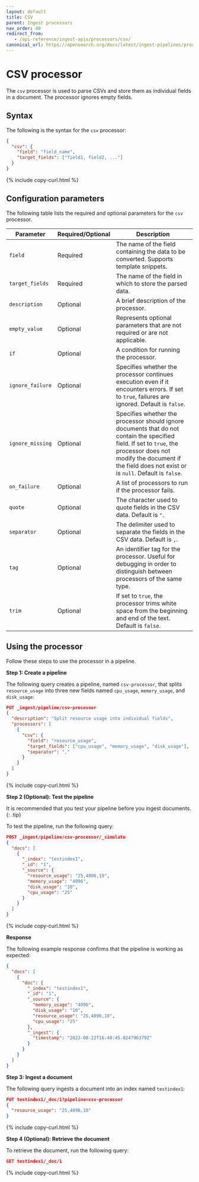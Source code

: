 ```yaml
---
layout: default
title: CSV
parent: Ingest processors
nav_order: 40
redirect_from:
   - /api-reference/ingest-apis/processors/csv/
canonical_url: https://opensearch.org/docs/latest/ingest-pipelines/processors/csv/
---
```


# CSV processor

The `csv` processor is used to parse CSVs and store them as individual fields in a document. The processor ignores empty fields. 

## Syntax

The following is the syntax for the `csv` processor: 

```json
{
  "csv": {
    "field": "field_name",
    "target_fields": ["field1, field2, ..."]
  }
}
```
{% include copy-curl.html %}

## Configuration parameters

The following table lists the required and optional parameters for the `csv` processor.

Parameter | Required/Optional | Description |
|-----------|-----------|-----------|
`field`  | Required  | The name of the field containing the data to be converted. Supports template snippets. |
`target_fields`  | Required  | The name of the field in which to store the parsed data. |
`description`  | Optional  | A brief description of the processor.  |
`empty_value`  | Optional  | Represents optional parameters that are not required or are not applicable.  |
`if` | Optional | A condition for running the processor. |
`ignore_failure` | Optional | Specifies whether the processor continues execution even if it encounters errors. If set to `true`, failures are ignored. Default is `false`. |
`ignore_missing`  | Optional | Specifies whether the processor should ignore documents that do not contain the specified field. If set to `true`, the processor does not modify the document if the field does not exist or is `null`. Default is `false`.  | 
`on_failure` | Optional | A list of processors to run if the processor fails. |
`quote`  | Optional  | The character used to quote fields in the CSV data. Default is `"`. |
`separator`  | Optional  | The delimiter used to separate the fields in the CSV data. Default is `,`.  |
`tag` | Optional | An identifier tag for the processor. Useful for debugging in order to distinguish between processors of the same type. |
`trim`  | Optional  | If set to `true`, the processor trims white space from the beginning and end of the text. Default is `false`.  |

## Using the processor

Follow these steps to use the processor in a pipeline.

**Step 1: Create a pipeline**

The following query creates a pipeline, named `csv-processor`, that splits `resource_usage` into three new fields named `cpu_usage`, `memory_usage`, and `disk_usage`:

```json
PUT _ingest/pipeline/csv-processor
{
  "description": "Split resource usage into individual fields",
  "processors": [
    {
      "csv": {
        "field": "resource_usage",
        "target_fields": ["cpu_usage", "memory_usage", "disk_usage"],
        "separator": ","
      }
    }
  ]
}
```
{% include copy-curl.html %}

**Step 2 (Optional): Test the pipeline**

It is recommended that you test your pipeline before you ingest documents.
{: .tip}

To test the pipeline, run the following query:

```json
POST _ingest/pipeline/csv-processor/_simulate
{
  "docs": [
    {
      "_index": "testindex1",
      "_id": "1",
      "_source": {
        "resource_usage": "25,4096,10",
        "memory_usage": "4096",
        "disk_usage": "10",
        "cpu_usage": "25"
      }
    }
  ]
}
```
{% include copy-curl.html %}

**Response**

The following example response confirms that the pipeline is working as expected:

```json
{
  "docs": [
    {
      "doc": {
        "_index": "testindex1",
        "_id": "1",
        "_source": {
          "memory_usage": "4096",
          "disk_usage": "10",
          "resource_usage": "25,4096,10",
          "cpu_usage": "25"
        },
        "_ingest": {
          "timestamp": "2023-08-22T16:40:45.024796379Z"
        }
      }
    }
  ]
}
```

**Step 3: Ingest a document**

The following query ingests a document into an index named `testindex1`:

```json
PUT testindex1/_doc/1?pipeline=csv-processor
{
  "resource_usage": "25,4096,10"
}
```
{% include copy-curl.html %}

**Step 4 (Optional): Retrieve the document**

To retrieve the document, run the following query:

```json
GET testindex1/_doc/1
```
{% include copy-curl.html %}
